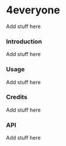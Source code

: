 # 4everyone
Add stuff here

### Introduction
Add stuff here

### Usage
Add stuff here

### Credits
Add stuff here

### API
Add stuff here


